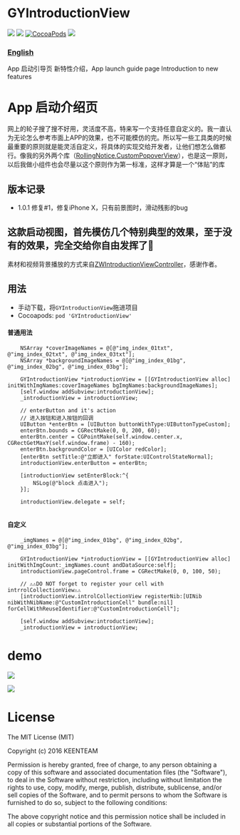 # GYIntroductionView
![](https://img.shields.io/badge/platform-iOS-red.svg)&nbsp;![](https://img.shields.io/badge/language-Objective--C-orange.svg)&nbsp;[![CocoaPods](http://img.shields.io/cocoapods/v/GYIntroductionView.svg?style=flat)](http://cocoapods.org/pods/GYIntroductionView)&nbsp;![](https://img.shields.io/badge/license-MIT%20License-brightgreen.svg)


### [English](https://github.com/KeenTeam1990/GYIntroductionView/blob/master/README_en.md)
App 启动引导页 新特性介绍，App launch guide page Introduction to new features


# App 启动介绍页
网上的轮子搜了搜不好用，灵活度不高，特来写一个支持任意自定义的。我一直认为无论怎么参考市面上APP的效果，也不可能模仿的完。所以写一些工具类的时候最重要的原则就是能灵活自定义，将具体的实现交给开发者，让他们想怎么做都行。像我的另外两个库（[RollingNotice](https://github.com/maltsugar/RollingNotice),[CustomPopoverView](https://github.com/maltsugar/CustomPopoverView)），也是这一原则，以后我做小组件也会尽量以这个原则作为第一标准，这样才算是一个“体贴”的库

## 版本记录
- 1.0.1 修复#1，修复iPhone X，只有前景图时，滑动残影的bug


## 这款启动视图，首先模仿几个特别典型的效果，至于没有的效果，完全交给你自由发挥了😬


素材和视频背景播放的方式来自[ZWIntroductionViewController](https://github.com/squarezw/ZWIntroductionViewController)，感谢作者。

## 用法
- 手动下载，将`GYIntroductionView`拖进项目
- Cocoapods: `pod 'GYIntroductionView'`

#### 普通用法
```
	NSArray *coverImageNames = @[@"img_index_01txt", @"img_index_02txt", @"img_index_03txt"];
    NSArray *backgroundImageNames = @[@"img_index_01bg", @"img_index_02bg", @"img_index_03bg"];
    
    GYIntroductionView *introductionView = [[GYIntroductionView alloc] initWithImgNames:coverImageNames bgImgNames:backgroundImageNames];
    [self.window addSubview:introductionView];
    _introductionView = introductionView;
    
    // enterButton and it's action
    // 进入按钮和进入按钮的回调
    UIButton *enterBtn = [UIButton buttonWithType:UIButtonTypeCustom];
    enterBtn.bounds = CGRectMake(0, 0, 200, 60);
    enterBtn.center = CGPointMake(self.window.center.x, CGRectGetMaxY(self.window.frame) - 160);
    enterBtn.backgroundColor = [UIColor redColor];
    [enterBtn setTitle:@"立即进入" forState:UIControlStateNormal];
    introductionView.enterButton = enterBtn;
    
    [introductionView setEnterBlock:^{
        NSLog(@"block 点击进入");
    }];
    
    introductionView.delegate = self;
    
```
#### 自定义
```
	_imgNames = @[@"img_index_01bg", @"img_index_02bg", @"img_index_03bg"];
    
    GYIntroductionView *introductionView = [[GYIntroductionView alloc] initWithImgCount:_imgNames.count andDataSource:self];
    introductionView.pageControl.frame = CGRectMake(0, 0, 100, 50);
    
    // ⚠️⚠️DO NOT forget to register your cell with intrrolCollectionView⚠️⚠️
    [introductionView.introlCollectionView registerNib:[UINib nibWithNibName:@"CustomIntroductionCell" bundle:nil] forCellWithReuseIdentifier:@"CustomIntroductionCell"];
    
    [self.window addSubview:introductionView];
    _introductionView = introductionView;
```

# demo
![](http://wx4.sinaimg.cn/mw690/72aba7efgy1fswqrtyvb5g208x0ga1gd.gif)

![](https://github.com/KeenTeam1990/GYIntroductionView/blob/master/Untitled0.gif)

# License
The MIT License (MIT)

Copyright (c) 2016 KEENTEAM

Permission is hereby granted, free of charge, to any person obtaining a copy of this software and associated documentation files (the "Software"), to deal in the Software without restriction, including without limitation the rights to use, copy, modify, merge, publish, distribute, sublicense, and/or sell copies of the Software, and to permit persons to whom the Software is furnished to do so, subject to the following conditions:

The above copyright notice and this permission notice shall be included in all copies or substantial portions of the Software.
